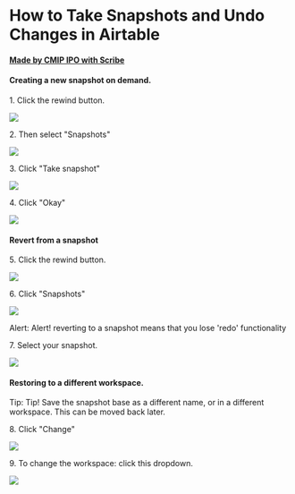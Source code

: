 # How to Take Snapshots and Undo Changes in Airtable
#### [Made by CMIP IPO with Scribe](https://scribehow.com/shared/How_to_Take_Snapshots_and_Undo_Changes_in_Airtable__MZty8j8EQNespbOnQWrYjQ)


#### Creating a  new snapshot on demand. 


1\. Click the rewind button. 

![](https://ajeuwbhvhr.cloudimg.io/colony-recorder.s3.amazonaws.com/files/2023-09-13/c334fe5a-2d87-4631-830d-03dcc592a4ba/ascreenshot.jpeg?tl_px=1300,0&br_px=3020,961&force_format=png&width=1120.0&wat=1&wat_opacity=1&wat_gravity=northwest&wat_url=https://colony-recorder.s3.amazonaws.com/images/watermarks/0EA5E9_standard.png&wat_pad=524,1)


2\. Then select "Snapshots"

![](https://ajeuwbhvhr.cloudimg.io/colony-recorder.s3.amazonaws.com/files/2023-09-13/7626c16c-74c8-4d53-8fa5-55f72d9cde86/ascreenshot.jpeg?tl_px=1074,0&br_px=2794,961&force_format=png&width=1120.0&wat=1&wat_opacity=1&wat_gravity=northwest&wat_url=https://colony-recorder.s3.amazonaws.com/images/watermarks/0EA5E9_standard.png&wat_pad=523,220)


3\. Click "Take snapshot"

![](https://ajeuwbhvhr.cloudimg.io/colony-recorder.s3.amazonaws.com/files/2023-09-13/cc5c1aa1-72bf-407e-b4f8-a29161f23993/ascreenshot.jpeg?tl_px=1136,0&br_px=2856,961&force_format=png&width=1120.0&wat=1&wat_opacity=1&wat_gravity=northwest&wat_url=https://colony-recorder.s3.amazonaws.com/images/watermarks/0EA5E9_standard.png&wat_pad=524,142)


4\. Click "Okay"

![](https://ajeuwbhvhr.cloudimg.io/colony-recorder.s3.amazonaws.com/files/2023-09-13/a37b4efa-a6a3-441a-b462-d6d6ae84342f/ascreenshot.jpeg?tl_px=1028,563&br_px=2748,1524&force_format=png&width=1120.0&wat=1&wat_opacity=1&wat_gravity=northwest&wat_url=https://colony-recorder.s3.amazonaws.com/images/watermarks/0EA5E9_standard.png&wat_pad=523,277)


#### Revert from a snapshot


5\. Click the rewind button.

![](https://ajeuwbhvhr.cloudimg.io/colony-recorder.s3.amazonaws.com/files/2023-09-13/8eaec4db-21d3-4704-b92e-ea3396936962/ascreenshot.jpeg?tl_px=1286,0&br_px=3006,961&force_format=png&width=1120.0&wat=1&wat_opacity=1&wat_gravity=northwest&wat_url=https://colony-recorder.s3.amazonaws.com/images/watermarks/0EA5E9_standard.png&wat_pad=523,-4)


6\. Click "Snapshots"

![](https://ajeuwbhvhr.cloudimg.io/colony-recorder.s3.amazonaws.com/files/2023-09-13/1e60285e-ef42-41f0-bca8-3daf8308e27f/ascreenshot.jpeg?tl_px=1052,0&br_px=2772,961&force_format=png&width=1120.0&wat=1&wat_opacity=1&wat_gravity=northwest&wat_url=https://colony-recorder.s3.amazonaws.com/images/watermarks/0EA5E9_standard.png&wat_pad=524,229)


Alert: Alert! reverting to a snapshot means that you lose 'redo' functionality


7\. Select your snapshot. 

![](https://ajeuwbhvhr.cloudimg.io/colony-recorder.s3.amazonaws.com/files/2023-09-13/c0201e53-6ade-45a7-8526-5a3899e3f80b/ascreenshot.jpeg?tl_px=1038,0&br_px=2758,961&force_format=png&width=1120.0&wat=1&wat_opacity=1&wat_gravity=northwest&wat_url=https://colony-recorder.s3.amazonaws.com/images/watermarks/0EA5E9_standard.png&wat_pad=524,221)


#### Restoring to a different workspace. 


Tip: Tip! Save the snapshot base as a different name, or in a different workspace. This can be moved back later. 


8\. Click "Change"

![](https://ajeuwbhvhr.cloudimg.io/colony-recorder.s3.amazonaws.com/files/2023-09-13/86b7e130-6f4f-4d78-aae4-f107c4d9c751/ascreenshot.jpeg?tl_px=1022,651&br_px=2742,1612&force_format=png&width=1120.0&wat=1&wat_opacity=1&wat_gravity=northwest&wat_url=https://colony-recorder.s3.amazonaws.com/images/watermarks/0EA5E9_standard.png&wat_pad=524,276)


9\. To change the workspace: click this dropdown.

![](https://ajeuwbhvhr.cloudimg.io/colony-recorder.s3.amazonaws.com/files/2023-09-13/c8e7499a-ef14-4ada-aae7-9f358d708b7d/ascreenshot.jpeg?tl_px=840,669&br_px=2560,1630&force_format=png&width=1120.0&wat=1&wat_opacity=1&wat_gravity=northwest&wat_url=https://colony-recorder.s3.amazonaws.com/images/watermarks/0EA5E9_standard.png&wat_pad=524,277)

